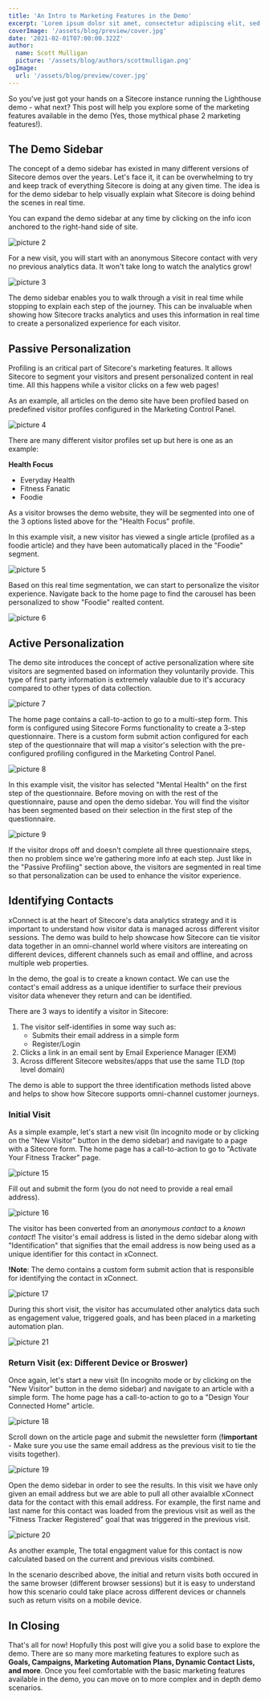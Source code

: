 ```yaml
---
title: 'An Intro to Marketing Features in the Demo'
excerpt: 'Lorem ipsum dolor sit amet, consectetur adipiscing elit, sed do eiusmod tempor incididunt ut labore et dolore magna aliqua. Praesent elementum facilisis leo vel fringilla est ullamcorper eget. At imperdiet dui accumsan sit amet nulla facilities morbi tempus.'
coverImage: '/assets/blog/preview/cover.jpg'
date: '2021-02-01T07:00:00.322Z'
author:
  name: Scott Mulligan
  picture: '/assets/blog/authors/scottmulligan.png'
ogImage:
  url: '/assets/blog/preview/cover.jpg'
---
```


So you've just got your hands on a Sitecore instance running the Lighthouse demo - what next? This post will help you explore some of the marketing features available in the demo (Yes, those mythical phase 2 marketing features!).

## The Demo Sidebar

The concept of a demo sidebar has existed in many different versions of Sitecore demos over the years. Let's face it, it can be overwhelming to try and keep track of everything Sitecore is doing at any given time. The idea is for the demo sidebar to help visually explain what Sitecore is doing behind the scenes in real time.

You can expand the demo sidebar at any time by clicking on the info icon anchored to the right-hand side of site.

![picture 2](../assets/blog/introduction-marketing-features/demo_sidebar1.png)  

For a new visit, you will start with an anonymous Sitecore contact with very no previous analytics data. It won't take long to watch the analytics grow!

![picture 3](../assets/blog/introduction-marketing-features/demo_sidebar2.png)  

The demo sidebar enables you to walk through a visit in real time while stopping to explain each step of the journey. This can be invaluable when showing how Sitecore tracks analytics and uses this information in real time to create a personalized experience for each visitor.

## Passive Personalization

Profiling is an critical part of Sitecore's marketing features. It allows Sitecore to segment your visitors and present personalized content in real time. All this happens while a visitor clicks on a few web pages!

As an example, all articles on the demo site have been profiled based on predefined visitor profiles configured in the Marketing Control Panel. 

![picture 4](../assets/blog/introduction-marketing-features/profiling1.png)  

There are many different visitor profiles set up but here is one as an example:

**Health Focus**
- Everyday Health
- Fitness Fanatic
- Foodie

As a visitor browses the demo website, they will be segmented into one of the 3 options listed above for the "Health Focus" profile.

In this example visit, a new visitor has viewed a single article (profiled as a foodie article) and they have been automatically placed in the "Foodie" segment.

![picture 5](../assets/blog/introduction-marketing-features/profiling2.png)  

Based on this real time segmentation, we can start to personalize the visitor experience. Navigate back to the home page to find the carousel has been personalized to show "Foodie" realted content.

![picture 6](../assets/blog/introduction-marketing-features/profiling3.png)  

## Active Personalization

The demo site introduces the concept of active personalization where site visitors are segmented based on information they voluntarily provide. This type of first party information is extremely valauble due to it's accuracy compared to other types of data collection.

![picture 7](../assets/blog/introduction-marketing-features/multistep-form1.png)  

The home page contains a call-to-action to go to a multi-step form. This form is configured using Sitecore Forms functionality to create a 3-step questionnaire. There is a custom form submit action configured for each step of the questionnaire that will map a visitor's selection with the pre-configured profiling configured in the Marketing Control Panel.

![picture 8](../assets/blog/introduction-marketing-features/multistep_form2.png)  

In this example visit, the visitor has selected "Mental Health" on the first step of the questionnaire. Before moving on with the rest of the questionnaire, pause and open the demo sidebar. You will find the visitor has been segmented based on their selection in the first step of the questionnaire.

![picture 9](../assets/blog/introduction-marketing-features/multistep_form3.png)  

If the visitor drops off and doesn't complete all three questionnaire steps, then no problem since we're gathering more info at each step. Just like in the "Passive Profiling" section above, the visitors are segmented in real time so that personalization can be used to enhance the visitor experience.

## Identifying Contacts

xConnect is at the heart of Sitecore's data analytics strategy and it is important to understand how visitor data is managed across different visitor sessions. The demo was build to help showcase how Sitecore can tie visitor data together in an omni-channel world where visitors are intereating on different devices, different channels such as email and offline, and across multiple web properties.

In the demo, the goal is to create a known contact. We can use the contact's email address as a unique identifier to surface their previous visitor data whenever they return and can be identified.

There are 3 ways to identify a visitor in Sitecore:
1. The visitor self-identifies in some way such as:
   - Submits their email address in a simple form
   - Register/Login
2. Clicks a link in an email sent by Email Experience Manager (EXM)
3. Across different Sitecore websites/apps that use the same TLD (top level domain)

The demo is able to support the three identification methods listed above and helps to show how Sitecore supports omni-channel customer journeys.

### Initial Visit

As a simple example, let's start a new visit (In incognito mode or by clicking on the "New Visitor" button in the demo sidebar) and navigate to a page with a Sitecore form. The home page has a call-to-action to go to "Activate Your Fitness Tracker" page.

![picture 15](../assets/blog/introduction-marketing-features/identify4.png)  

Fill out and submit the form (you do not need to provide a real email address).

![picture 16](../assets/blog/introduction-marketing-features/identify5.png)  

The visitor has been converted from an *anonymous contact* to a *known contact*! The visitor's email address is listed in the demo sidebar along with "Identification" that signifies that the email address is now being used as a unique identifier for this contact in xConnect.

**!Note**: The demo contains a custom form submit action that is responsible for identifying the contact in xConnect.

![picture 17](../assets/blog/introduction-marketing-features/identify6.png)  

During this short visit, the visitor has accumulated other analytics data such as engagement value, triggered goals, and has been placed in a marketing automation plan.

![picture 21](../assets/blog/introduction-marketing-features/identify7.png)  

### Return Visit (ex: Different Device or Broswer)

Once again, let's start a new visit (In incognito mode or by clicking on the "New Visitor" button in the demo sidebar) and navigate to an article with a simple form. The home page has a call-to-action to go to a "Design Your Connected Home" article.

![picture 18](../assets/blog/introduction-marketing-features/identify1.png)  

Scroll down on the article page and submit the newsletter form (**!important** - Make sure you use the same email address as the previous visit to tie the visits together).

![picture 19](../assets/blog/introduction-marketing-features/identify2.png)  

Open the demo sidebar in order to see the results. In this visit we have only given an email address but we are able to pull all other avaialble xConnect data for the contact with this email address. For example, the first name and last name for this contact was loaded from the previous visit as well as the "Fitness Tracker Registered" goal that was triggered in the previous visit.

![picture 20](../assets/blog/introduction-marketing-features/identify8.png)

As another example, The total engagment value for this contact is now calculated based on the current and previous visits combined.

In the scenario described above, the initial and return visits both occured in the same browser (different browser sessions) but it is easy to understand how this scenario could take place across different devices or channels such as return visits on a mobile device.

## In Closing

That's all for now! Hopfully this post will give you a solid base to explore the demo. There are so many more marketing features to explore such as **Goals, Campaigns, Marketing Automation Plans, Dynamic Contact Lists, and more**. Once you feel comfortable with the basic marketing features available in the demo, you can move on to more complex and in depth demo scenarios.